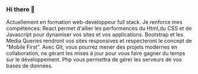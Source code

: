 ### Hi there 👋

Actuellement en formation web-developpeur full stack. Je renforce mes compétences:
React permet d'allier les performences du Html,du CSS et de Javascript pour dynamiser vos sites et vos applications.
Bootstrap et les Media Queries rendront vos sites responsives et respecteront le concept de "Mobile First".
Avec Git, vous pourrez mener des projets modernes en collaboration, ne gérant les mises à jour pour vous faire gagner du temps sur le développement.
Php vous permettra de gérer les serveurs de vos bases de données.

<!--
**cyrisa02/cyrisa02** is a ✨ _special_ ✨ repository because its `README.md` (this file) appears on your GitHub profile.

Here are some ideas to get you started:

- 🔭 I’m currently working on ...
- 🌱 I’m currently learning ...
- 👯 I’m looking to collaborate on ...
- 🤔 I’m looking for help with ...
- 💬 Ask me about ...
- 📫 How to reach me: ...
- 😄 Pronouns: ...
- ⚡ Fun fact: ...
-->
